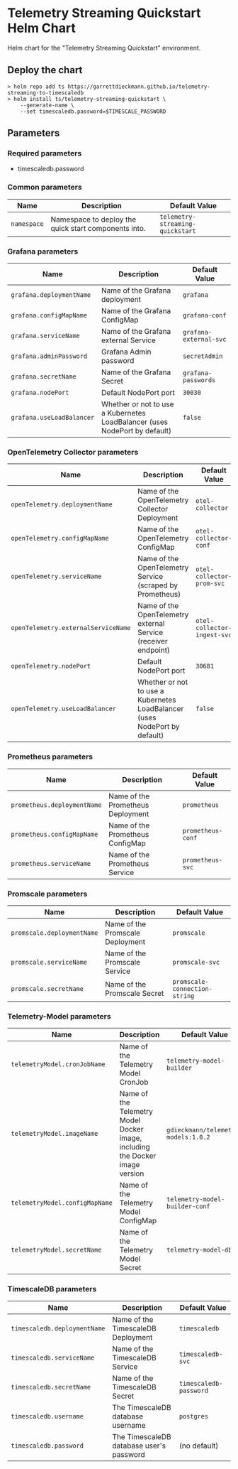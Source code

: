 # Telemetry Streaming Quickstart Helm Chart
Helm chart for the "Telemetry Streaming Quickstart" environment.

## Deploy the chart
```
> helm repo add ts https://garrettdieckmann.github.io/telemetry-streaming-to-timescaledb
> helm install ts/telemetry-streaming-quickstart \
    --generate-name \
    --set timescaledb.password=$TIMESCALE_PASSWORD
```

## Parameters
### **Required parameters**
* timescaledb.password
### Common parameters
| Name | Description | Default Value |
| ---- | ----------- | ------------- |
| `namespace` | Namespace to deploy the quick start components into. | `telemetry-streaming-quickstart` |

### Grafana parameters
| Name | Description | Default Value |
| ---- | ----------- | ------------- |
| `grafana.deploymentName` | Name of the Grafana deployment | `grafana` |
| `grafana.configMapName` | Name of the Grafana ConfigMap | `grafana-conf` |
| `grafana.serviceName` | Name of the Grafana external Service | `grafana-external-svc` |
| `grafana.adminPassword` | Grafana Admin password | `secretAdmin` |
| `grafana.secretName` | Name of the Grafana Secret | `grafana-passwords` |
| `grafana.nodePort` | Default NodePort port | `30030` |
| `grafana.useLoadBalancer` | Whether or not to use a Kubernetes LoadBalancer (uses NodePort by default) | `false` |

### OpenTelemetry Collector parameters
| Name | Description | Default Value |
| ---- | ----------- | ------------- |
| `openTelemetry.deploymentName` | Name of the OpenTelemetry Collector Deployment | `otel-collector` |
| `openTelemetry.configMapName` | Name of the OpenTelemetry ConfigMap  | `otel-collector-conf` |
| `openTelemetry.serviceName` | Name of the OpenTelemetry Service (scraped by Prometheus) | `otel-collector-prom-svc` |
| `openTelemetry.externalServiceName` | Name of the OpenTelemetry external Service (receiver endpoint)  | `otel-collector-ingest-svc` |
| `openTelemetry.nodePort` | Default NodePort port  | `30681` |
| `openTelemetry.useLoadBalancer` | Whether or not to use a Kubernetes LoadBalancer (uses NodePort by default) | `false` |

### Prometheus parameters
| Name | Description | Default Value |
| ---- | ----------- | ------------- |
| `prometheus.deploymentName` | Name of the Prometheus Deployment  | `prometheus` |
| `prometheus.configMapName` | Name of the Prometheus ConfigMap  | `prometheus-conf` |
| `prometheus.serviceName` | Name of the Prometheus Service  | `prometheus-svc` |

### Promscale parameters
| Name | Description | Default Value |
| ---- | ----------- | ------------- |
| `promscale.deploymentName` | Name of the Promscale Deployment  | `promscale` |
| `promscale.serviceName` | Name of the Promscale Service  | `promscale-svc` |
| `promscale.secretName` | Name of the Promscale Secret  | `promscale-connection-string` |

### Telemetry-Model parameters
| Name | Description | Default Value |
| ---- | ----------- | ------------- |
| `telemetryModel.cronJobName` | Name of the Telemetry Model CronJob  | `telemetry-model-builder` |
| `telemetryModel.imageName` | Name of the Telemetry Model Docker image, including the Docker image version  | `gdieckmann/telemetry-models:1.0.2` |
| `telemetryModel.configMapName` | Name of the Telemetry Model ConfigMap  | `telemetry-model-builder-conf` |
| `telemetryModel.secretName` | Name of the Telemetry Model Secret | `telemetry-model-db` |

### TimescaleDB parameters
| Name | Description | Default Value |
| ---- | ----------- | ------------- |
| `timescaledb.deploymentName` | Name of the TimescaleDB Deployment | `timescaledb` |
| `timescaledb.serviceName` | Name of the TimescaleDB Service  | `timescaledb-svc` |
| `timescaledb.secretName` | Name of the TimescaleDB Secret  | `timescaledb-password` |
| `timescaledb.username` | The TimescaleDB database username | `postgres` |
| `timescaledb.password` | The TimescaleDB database user's password | (no default) |